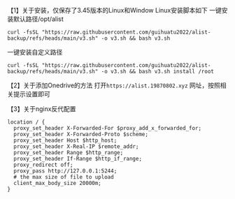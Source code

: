 【1】关于安装，仅保存了3.45版本的Linux和Window
Linux安装脚本如下
一键安装默认路径/opt/alist
```
curl -fsSL "https://raw.githubusercontent.com/guihuatu2022/alist-backup/refs/heads/main/v3.sh" -o v3.sh && bash v3.sh
```

一键安装自定义路径
```
curl -fsSL "https://raw.githubusercontent.com/guihuatu2022/alist-backup/refs/heads/main/v3.sh" -o v3.sh && bash v3.sh install /root
```

【2】关于添加Onedrive的方法
打开`https://alist.19870802.xyz` 网址，按照相关提示设置即可

【3】关于nginx反代配置
```
location / {
  proxy_set_header X-Forwarded-For $proxy_add_x_forwarded_for;
  proxy_set_header X-Forwarded-Proto $scheme;
  proxy_set_header Host $http_host;
  proxy_set_header X-Real-IP $remote_addr;
  proxy_set_header Range $http_range;
  proxy_set_header If-Range $http_if_range;
  proxy_redirect off;
  proxy_pass http://127.0.0.1:5244;
  # the max size of file to upload
  client_max_body_size 20000m;
}
```

